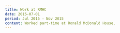 ```yaml
---
title: Work at RMHC
date: 2015-07-01
period: Jul 2015 - Nov 2015
content: Worked part-time at Ronald McDonald House.
---
```

